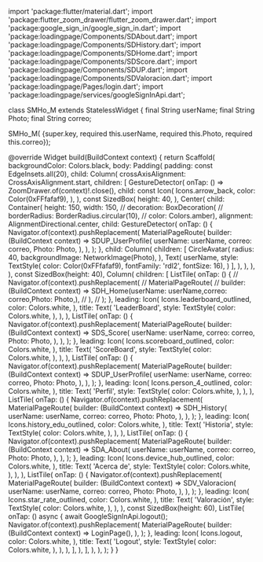 import 'package:flutter/material.dart';
import 'package:flutter_zoom_drawer/flutter_zoom_drawer.dart';
import 'package:google_sign_in/google_sign_in.dart';
import 'package:loadingpage/Components/SDAbout.dart';
import 'package:loadingpage/Components/SDHistory.dart';
import 'package:loadingpage/Components/SDHome.dart';
import 'package:loadingpage/Components/SDScore.dart';
import 'package:loadingpage/Components/SDUP.dart';
import 'package:loadingpage/Components/SDValoracion.dart';
import 'package:loadingpage/Pages/login.dart';
import 'package:loadingpage/services/googleSignInApi.dart';

class SMHo_M extends StatelessWidget {
  final String userName;
  final String Photo;
  final String correo;

  SMHo_M(
      {super.key,
      required this.userName,
      required this.Photo,
      required this.correo});

  @override
  Widget build(BuildContext context) {
    return Scaffold(
      backgroundColor: Colors.black,
      body: Padding(
        padding: const EdgeInsets.all(20),
        child: Column(
          crossAxisAlignment: CrossAxisAlignment.start,
          children: [
            GestureDetector(
              onTap: () => ZoomDrawer.of(context)!.close(),
              child: const Icon(
                Icons.arrow_back,
                color: Color(0xFFfafaf9),
              ),
            ),
            const SizedBox(
              height: 40,
            ),
            Center(
              child: Container(
                height: 150,
                width: 150,
                // decoration: BoxDecoration(
                //     borderRadius: BorderRadius.circular(10),
                //     color: Colors.amber),
                alignment: AlignmentDirectional.center,
                child: GestureDetector(
                  onTap: () {
                    Navigator.of(context).pushReplacement(
                      MaterialPageRoute(
                        builder: (BuildContext context) => SDUP_UserProfile(
                          userName: userName,
                          correo: correo,
                          Photo: Photo,
                        ),
                      ),
                    );
                  },
                  child: Column(
                    children: [
                      CircleAvatar(
                radius: 40,
                backgroundImage: NetworkImage(Photo),
              ),
                      Text(
                        userName,
                        style: TextStyle(
                            color: Color(0xFFfafaf9),
                            fontFamily: 'rdl2',
                            fontSize: 16),
                      )
                    ],
                  ),
                ),
              ),
            ),
            const SizedBox(height: 40),
            Column(
              children: [
                ListTile(
                  onTap: () {
                    // Navigator.of(context).pushReplacement(
                    //   MaterialPageRoute(
                    //     builder: (BuildContext context) => SDH_Home(userName: userName,correo: correo,Photo: Photo,),
                    //   ),
                    // );
                  },
                  leading: Icon(
                    Icons.leaderboard_outlined,
                    color: Colors.white,
                  ),
                  title: Text(
                    'LeaderBoard',
                    style: TextStyle(
                      color: Colors.white,
                    ),
                  ),
                ),
                ListTile(
                  onTap: () {
                    Navigator.of(context).pushReplacement(
                      MaterialPageRoute(
                        builder: (BuildContext context) => SDS_Score(
                          userName: userName,
                          correo: correo,
                          Photo: Photo,
                        ),
                      ),
                    );
                  },
                  leading: Icon(
                    Icons.scoreboard_outlined,
                    color: Colors.white,
                  ),
                  title: Text(
                    'ScoreBoard',
                    style: TextStyle(
                      color: Colors.white,
                    ),
                  ),
                ),
                ListTile(
                  onTap: () {
                    Navigator.of(context).pushReplacement(
                      MaterialPageRoute(
                        builder: (BuildContext context) => SDUP_UserProfile(
                          userName: userName,
                          correo: correo,
                          Photo: Photo,
                        ),
                      ),
                    );
                  },
                  leading: Icon(
                    Icons.person_4_outlined,
                    color: Colors.white,
                  ),
                  title: Text(
                    'Perfil',
                    style: TextStyle(
                      color: Colors.white,
                    ),
                  ),
                ),
                ListTile(
                  onTap: () {
                    Navigator.of(context).pushReplacement(
                      MaterialPageRoute(
                        builder: (BuildContext context) => SDH_History(
                          userName: userName,
                          correo: correo,
                          Photo: Photo,
                        ),
                      ),
                    );
                  },
                  leading: Icon(
                    Icons.history_edu_outlined,
                    color: Colors.white,
                  ),
                  title: Text(
                    'Historia',
                    style: TextStyle(
                      color: Colors.white,
                    ),
                  ),
                ),
                ListTile(
                  onTap: () {
                    Navigator.of(context).pushReplacement(
                      MaterialPageRoute(
                        builder: (BuildContext context) => SDA_About(
                          userName: userName,
                          correo: correo,
                          Photo: Photo,
                        ),
                      ),
                    );
                  },
                  leading: Icon(
                    Icons.device_hub_outlined,
                    color: Colors.white,
                  ),
                  title: Text(
                    'Acerca de',
                    style: TextStyle(
                      color: Colors.white,
                    ),
                  ),
                ),
                ListTile(
                  onTap: () {
                    Navigator.of(context).pushReplacement(
                      MaterialPageRoute(
                        builder: (BuildContext context) => SDV_Valoracion(
                          userName: userName,
                          correo: correo,
                          Photo: Photo,
                        ),
                      ),
                    );
                  },
                  leading: Icon(
                    Icons.star_rate_outlined,
                    color: Colors.white,
                  ),
                  title: Text(
                    'Valoración',
                    style: TextStyle(
                      color: Colors.white,
                    ),
                  ),
                ),
                const SizedBox(height: 60),
                ListTile(
                  onTap: () async {
                    await GoogleSignInApi.logout();
                    Navigator.of(context).pushReplacement(
                      MaterialPageRoute(
                        builder: (BuildContext context) => LoginPage(),
                      ),
                    );
                  },
                  leading: Icon(
                    Icons.logout,
                    color: Colors.white,
                  ),
                  title: Text(
                    'Logout',
                    style: TextStyle(
                      color: Colors.white,
                    ),
                  ),
                ),
              ],
            ),
          ],
        ),
      ),
    );
  }
}

